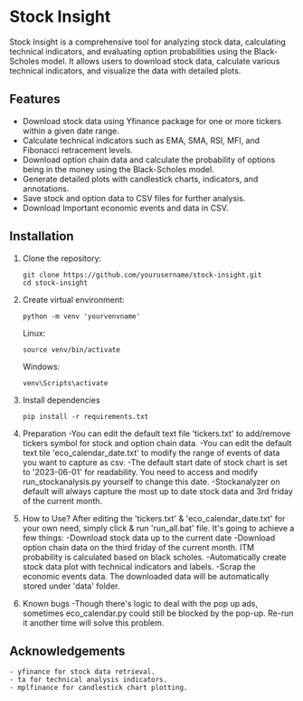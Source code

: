 # Stock Insight

Stock Insight is a comprehensive tool for analyzing stock data, calculating technical indicators, and evaluating option probabilities using the Black-Scholes model. It allows users to download stock data, calculate various technical indicators, and visualize the data with detailed plots.

## Features

- Download stock data using Yfinance package for one or more tickers within a given date range.
- Calculate technical indicators such as EMA, SMA, RSI, MFI, and Fibonacci retracement levels.
- Download option chain data and calculate the probability of options being in the money using the Black-Scholes model.
- Generate detailed plots with candlestick charts, indicators, and annotations.
- Save stock and option data to CSV files for further analysis.
- Download Important economic events and data in CSV.

## Installation

1. Clone the repository:
   ```
   git clone https://github.com/yourusername/stock-insight.git
   cd stock-insight
   ```

3. Create virtual environment:
   ```
   python -m venv 'yourvenvname'
   ```
   Linux:
   ```
   source venv/bin/activate
   ```
   Windows:
   ```
   venv\Scripts\activate
   ```
   
5. Install dependencies
   ```
   pip install -r requirements.txt
   ```
   
7. Preparation
   -You can edit the default text file 'tickers.txt' to add/remove tickers symbol for stock and option chain data.
   -You can edit the default text tile 'eco_calendar_date.txt' to modify the range of events of data you want to capture as csv.
   -The default start date of stock chart is set to '2023-06-01' for readability. You need to access and modify run_stockanalysis.py yourself to change this date.
   -Stockanalyzer on default will always capture the most up to date stock data and 3rd friday of the current month.

8. How to Use?
   After editing the 'tickers.txt' & 'eco_calendar_date.txt' for your own need, simply click & run 'run_all.bat' file. It's going to achieve a few things:
   -Download stock data up to the current date
   -Download option chain data on the third friday of the current month. ITM probability is calculated based on black scholes.
   -Automatically create stock data plot with technical indicators and labels.
   -Scrap the economic events data.
   The downloaded data will be automatically stored under 'data' folder.

9. Known bugs
   -Though there's logic to deal with the pop up ads, sometimes eco_calendar.py could still be blocked by the pop-up. Re-run it another time will solve this problem.


## Acknowledgements
    - yfinance for stock data retrieval.
    - ta for technical analysis indicators.
    - mplfinance for candlestick chart plotting.
